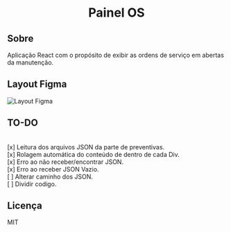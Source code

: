 <h1 align="center"> Painel OS </h1>

## Sobre

Aplicação React com o propósito de exibir as ordens de serviço em abertas da manutenção.

## Layout Figma

![Layout Figma](https://www.figma.com/file/BxV0jIRiJfUATc3wo9hSDT/Painel-OS-TTB?node-id=0%3A1)

## TO-DO

<br/>[x] Leitura dos arquivos JSON da parte de preventivas.
<br/>[x] Rolagem automática do conteúdo de dentro de cada Div.
<br/>[x] Erro ao não receber/encontrar JSON.
<br/>[x] Erro ao receber JSON Vazio.
<br/>[ ] Alterar caminho dos JSON.
<br/>[ ] Dividir codigo.

## Licença

MIT
